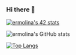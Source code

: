 ### Hi there 👋

[![ermolina's 42 stats](https://badge42.vercel.app/api/v2/cllk7tgu4000608l9539twx7u/stats?cursusId=21&coalitionId=330)](https://github.com/emolina7)

![ermolina's GitHub stats](https://github-readme-stats-emolina7.vercel.app/api?username=emolina7&show_icons=true&theme=radical)


[![Top Langs](https://github-readme-stats-emolina7.vercel.app/api/top-langs/?username=emolina7)](https://github.com/anuraghazra/github-readme-stats)

